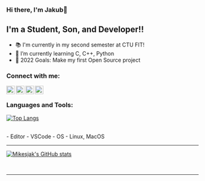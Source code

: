 ### Hi there, I'm Jakub👋 

## I'm a Student, Son, and Developer!!

- 📚 I'm currently in my second semester at CTU FIT!
- 🌱 I’m currently learning C, C++, Python
- 🥅 2022 Goals: Make my first Open Source project

### Connect with me:

[<img align="left" alt="codeSTACKr | YouTube" width="22px" src="https://cdn.jsdelivr.net/npm/simple-icons@v3/icons/youtube.svg" />][youtube]
[<img align="left" alt="codeSTACKr | Twitter" width="22px" src="https://cdn.jsdelivr.net/npm/simple-icons@v3/icons/twitter.svg" />][twitter]
[<img align="left" alt="codeSTACKr | LinkedIn" width="22px" src="https://cdn.jsdelivr.net/npm/simple-icons@v3/icons/linkedin.svg" />][linkedin]
[<img align="left" alt="codeSTACKr | Instagram" width="22px" src="https://cdn.jsdelivr.net/npm/simple-icons@v3/icons/instagram.svg" />][instagram]

<br />

### Languages and Tools:


[![Top Langs](https://github-readme-stats.vercel.app/api/top-langs/?username=mikesjak&theme=github_dark)](https://github.com/anuraghazra/github-readme-stats)

<br />
- Editor - VSCode
- OS - Linux, MacOS
<br />

---

[![Mikesjak's GitHub stats](https://github-readme-stats.vercel.app/api?username=mikesjak&theme=github_dark)](https://github.com/mikesjak/github-readme-stats)

<br />

---

[twitter]: https://twitter.com/mikesjak
[youtube]: https://www.youtube.com/channel/UCBNrdjR4b70gMnjh8_wSP7w
[instagram]: https://www.instagram.com/kubamikesu/
[linkedin]: https://www.linkedin.com/in/mikesjak/